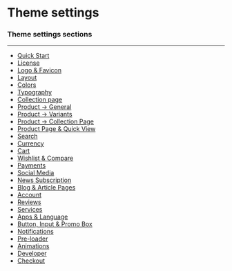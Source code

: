 # Theme settings

### **Theme settings sections**

****

* &#x20;[Quick Start](https://mpithemes.gitbook.io/shella-shopify-theme/theme-settings/quick-start)
* &#x20;[License](https://mpithemes.gitbook.io/shella-shopify-theme/theme-settings/license)
* &#x20;[Logo & Favicon](https://mpithemes.gitbook.io/shella-shopify-theme/theme-settings/logo-and-favicon)
* &#x20;[Layout](https://mpithemes.gitbook.io/shella-shopify-theme/theme-settings/layout)
* &#x20;[Colors](https://mpithemes.gitbook.io/shella-shopify-theme/theme-settings/colors)
* &#x20;[Typography](https://mpithemes.gitbook.io/shella-shopify-theme/theme-settings/typography)
* &#x20;[Collection page](https://mpithemes.gitbook.io/shella-shopify-theme/theme-settings/collection-page-1)
* &#x20;[Product -> General](https://mpithemes.gitbook.io/shella-shopify-theme/theme-settings/product-greater-than-general)
* &#x20;[Product -> Variants](https://mpithemes.gitbook.io/shella-shopify-theme/theme-settings/product-variants)
* &#x20;[Product -> Collection Page](https://mpithemes.gitbook.io/shella-shopify-theme/theme-settings/collection-page)
* &#x20;[Product Page & Quick View](https://mpithemes.gitbook.io/shella-shopify-theme/theme-settings/product-page-and-quick-view)
* &#x20;[Search](https://mpithemes.gitbook.io/shella-shopify-theme/theme-settings/search)
* &#x20;[Currency](https://mpithemes.gitbook.io/shella-shopify-theme/theme-settings/currency)
* &#x20;[Cart](https://mpithemes.gitbook.io/shella-shopify-theme/theme-settings/cart)
* &#x20;[Wishlist & Compare](https://mpithemes.gitbook.io/shella-shopify-theme/theme-settings/wishlist-and-compare)
* &#x20;[Payments](https://mpithemes.gitbook.io/shella-shopify-theme/theme-settings/payments)
* &#x20;[Social Media](https://mpithemes.gitbook.io/shella-shopify-theme/theme-settings/social-media)
* &#x20;[News Subscription](https://mpithemes.gitbook.io/shella-shopify-theme/theme-settings/news-subscription)
* &#x20;[Blog & Article Pages](https://mpithemes.gitbook.io/shella-shopify-theme/theme-settings/blog-and-article-pages)
* &#x20;[Account](https://mpithemes.gitbook.io/shella-shopify-theme/theme-settings/account)
* &#x20;[Reviews](https://mpithemes.gitbook.io/shella-shopify-theme/theme-settings/reviews)
* &#x20;[Services](https://mpithemes.gitbook.io/shella-shopify-theme/theme-settings/services)
* &#x20;[Apps & Language](https://mpithemes.gitbook.io/shella-shopify-theme/theme-settings/apps-and-language)
* &#x20;[Button, Input & Promo Box](https://mpithemes.gitbook.io/shella-shopify-theme/theme-settings/button-input-and-promo-box)
* &#x20;[Notifications](https://mpithemes.gitbook.io/shella-shopify-theme/theme-settings/notifications)
* &#x20;[Pre-loader](https://mpithemes.gitbook.io/shella-shopify-theme/theme-settings/pre-loader)
* &#x20;[Animations](https://mpithemes.gitbook.io/shella-shopify-theme/theme-settings/animations)
* &#x20;[Developer](https://mpithemes.gitbook.io/shella-shopify-theme/theme-settings/developer)
* &#x20;[Checkout](https://mpithemes.gitbook.io/shella-shopify-theme/theme-settings/checkout)
